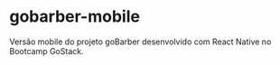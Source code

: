 # gobarber-mobile
Versão mobile do projeto goBarber desenvolvido com React Native no Bootcamp GoStack.
